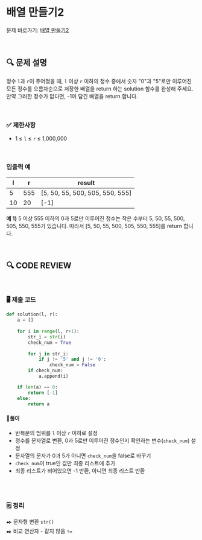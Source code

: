 # 배열 만들기2

문제 바로가기: [배열 만들기2](https://school.programmers.co.kr/learn/courses/30/lessons/181921)

<br/>

## **🔍 문제 설명**

정수 `l`과 `r`이 주어졌을 때, `l` 이상 `r` 이하의 정수 중에서 숫자 "0"과 "5"로만 이루어진 모든 정수를 오름차순으로 저장한 배열을 return 하는 solution 함수를 완성해 주세요.    
만약 그러한 정수가 없다면, -1이 담긴 배열을 return 합니다.

<br/>

### **✅ 제한사항**

- 1 ≤ `l` ≤ `r` ≤ 1,000,000
<br/>

### **입출력 예**

|  l |   r |            result               |
|----|-----|---------------------------------|
|  5 | 555 | [5, 50, 55, 500, 505, 550, 555] |
| 10 | 20  |            [-1]                 |

**예 1)**
5 이상 555 이하의 0과 5로만 이루어진 정수는 작은 수부터 5, 50, 55, 500, 505, 550, 555가 있습니다. 따라서 [5, 50, 55, 500, 505, 550, 555]를 return 합니다.

<br/>

## **🔍 CODE REVIEW**
<br/>

### **🖥️ 제출 코드**

```python
def solution(l, r):
    a = []
    
    for i in range(l, r+1):
        str_i = str(i)
        check_num = True
        
        for j in str_i:
            if j != '5' and j != '0':
                check_num = False
        if check_num:
            a.append(i)

    if len(a) == 0:
        return [-1]
    else:
        return a
```

#### **📍풀이**

- 반복문의 범위를 `l` 이상 `r` 이하로 설정
- 정수를 문자열로 변환, 0과 5로만 이루어진 정수인지 확인하는 변수(`check_num`) 설정
- 문자열의 문자가 0과 5가 아니면 `check_num`을 false로 바꾸기
- `check_num`이 true인 값만 최종 리스트에 추가
- 최종 리스트가 비어있으면 -1 반환, 아니면 최종 리스트 반환

<br/>



  #
### **🗒️ 정리**
✒️ 문자형 변환 `str()`    
✒️ 비교 연산자 - 같지 않음 `!=`    

